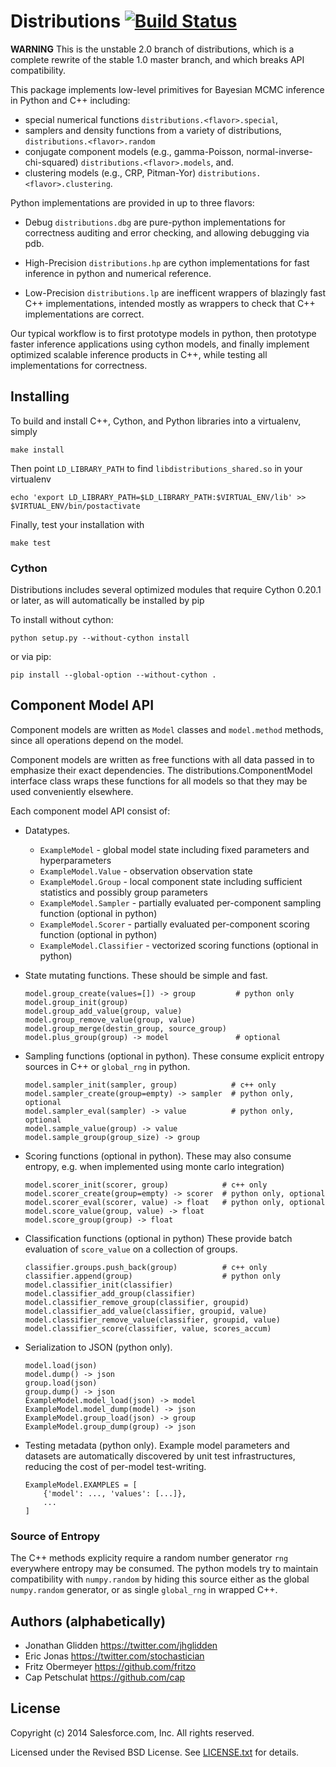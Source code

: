 # Distributions [![Build Status](https://travis-ci.org/forcedotcom/distributions.png)](https://travis-ci.org/forcedotcom/distributions)

<b>WARNING</b>
This is the unstable 2.0 branch of distributions,
which is a complete rewrite of the stable 1.0 master branch,
and which breaks API compatibility.

This package implements low-level primitives for Bayesian MCMC inference
in Python and C++ including:
*   special numerical functions `distributions.<flavor>.special`,
*   samplers and density functions from a variety of distributions,
    `distributions.<flavor>.random`
*   conjugate component models (e.g., gamma-Poisson, normal-inverse-chi-squared)
    `distributions.<flavor>.models`, and.
*   clustering models (e.g., CRP, Pitman-Yor)
    `distributions.<flavor>.clustering`.

Python implementations are provided in up to three flavors:

*   Debug `distributions.dbg`
    are pure-python implementations for correctness auditing and
    error checking, and allowing debugging via pdb.

*   High-Precision `distributions.hp`
    are cython implementations for fast inference in python
    and numerical reference.

*   Low-Precision `distributions.lp`
    are inefficent wrappers of blazingly fast C++ implementations,
    intended mostly as wrappers to check that C++ implementations are correct.

Our typical workflow is to first prototype models in python,
then prototype faster inference applications using cython models,
and finally implement optimized scalable inference products in C++,
while testing all implementations for correctness.


## Installing

To build and install C++, Cython, and Python libraries into a virtualenv, simply

    make install

Then point `LD_LIBRARY_PATH` to find `libdistributions_shared.so`
in your virtualenv

    echo 'export LD_LIBRARY_PATH=$LD_LIBRARY_PATH:$VIRTUAL_ENV/lib' >> $VIRTUAL_ENV/bin/postactivate

Finally, test your installation with

    make test


### Cython

Distributions includes several optimized modules that require Cython
0.20.1 or later, as will automatically be installed by pip

To install without cython:

    python setup.py --without-cython install

or via pip:

    pip install --global-option --without-cython .


## Component Model API

Component models are written as `Model` classes and `model.method` methods,
since all operations depend on the model.

Component models are written as free functions with all data passed in
to emphasize their exact dependencies. The
distributions.ComponentModel interface class wraps these functions for
all models so that they may be used conveniently elsewhere.

Each component model API consist of:

*   Datatypes.
    *   `ExampleModel` - global model state including fixed parameters
        and hyperparameters
    *   `ExampleModel.Value` - observation observation state
    *   `ExampleModel.Group` - local component state including
        sufficient statistics and possibly group parameters
    *   `ExampleModel.Sampler` -
        partially evaluated per-component sampling function
        (optional in python)
    *   `ExampleModel.Scorer` -
        partially evaluated per-component scoring function
        (optional in python)
    *   `ExampleModel.Classifier` - vectorized scoring functions
        (optional in python)

*   State mutating functions.
    These should be simple and fast.

        model.group_create(values=[]) -> group         # python only
        model.group_init(group)
        model.group_add_value(group, value)
        model.group_remove_value(group, value)
        model.group_merge(destin_group, source_group)
        model.plus_group(group) -> model               # optional

*   Sampling functions (optional in python).
    These consume explicit entropy sources in C++ or `global_rng` in python.

        model.sampler_init(sampler, group)            # c++ only
        model.sampler_create(group=empty) -> sampler  # python only, optional
        model.sampler_eval(sampler) -> value          # python only, optional
        model.sample_value(group) -> value
        model.sample_group(group_size) -> group

*   Scoring functions (optional in python).
    These may also consume entropy,
    e.g. when implemented using monte carlo integration)

        model.scorer_init(scorer, group)            # c++ only
        model.scorer_create(group=empty) -> scorer  # python only, optional
        model.scorer_eval(scorer, value) -> float   # python only, optional
        model.score_value(group, value) -> float
        model.score_group(group) -> float

*   Classification functions (optional in python)
    These provide batch evaluation of `score_value` on a collection of groups.

        classifier.groups.push_back(group)          # c++ only
        classifier.append(group)                    # python only
        model.classifier_init(classifier)
        model.classifier_add_group(classifier)
        model.classifier_remove_group(classifier, groupid)
        model.classifier_add_value(classifier, groupid, value)
        model.classifier_remove_value(classifier, groupid, value)
        model.classifier_score(classifier, value, scores_accum)

*   Serialization to JSON (python only).

        model.load(json)
        model.dump() -> json
        group.load(json)
        group.dump() -> json
        ExampleModel.model_load(json) -> model
        ExampleModel.model_dump(model) -> json
        ExampleModel.group_load(json) -> group
        ExampleModel.group_dump(group) -> json

*   Testing metadata (python only).
    Example model parameters and datasets are automatically discovered by
    unit test infrastructures, reducing the cost of per-model test-writing.

        ExampleModel.EXAMPLES = [
            {'model': ..., 'values': [...]},
            ...
        ]


### Source of Entropy

The C++ methods explicity require a random number generator `rng` everywhere
entropy may be consumed.
The python models try to maintain compatibility with `numpy.random`
by hiding this source either as the global `numpy.random` generator,
or as single `global_rng` in wrapped C++.


## Authors (alphabetically)

* Jonathan Glidden <https://twitter.com/jhglidden>
* Eric Jonas <https://twitter.com/stochastician>
* Fritz Obermeyer <https://github.com/fritzo>
* Cap Petschulat <https://github.com/cap>


## License

Copyright (c) 2014 Salesforce.com, Inc.
All rights reserved.

Licensed under the Revised BSD License.
See [LICENSE.txt](LICENSE.txt) for details.
